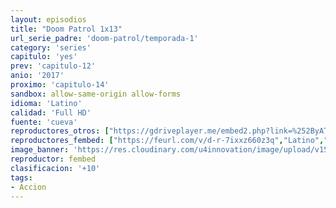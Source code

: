 ```yaml
---
layout: episodios
title: "Doom Patrol 1x13"
url_serie_padre: 'doom-patrol/temporada-1'
category: 'series'
capitulo: 'yes'
prev: 'capitulo-12'
anio: '2017'
proximo: 'capitulo-14'
sandbox: allow-same-origin allow-forms
idioma: 'Latino'
calidad: 'Full HD'
fuente: 'cueva'
reproductores_otros: ["https://gdriveplayer.me/embed2.php?link=%252ByATwMEEgnTdVUE68WagGQmeqV7fjf%252FRwVmsKfbfSHNpZC5JEBGPH6u3sAYAKC1gDDGYyOavqcUjuQOLbjkZx2p%252F5%252BgyKEJ9Mvi27ZlkEVnbR11Ud9Kh0aWkapmEmYjeUaZyz3x5ladkRdWltE3C3NfRZhYwD4eGT23vfXckgZd5kOwh25xTMqFVi6egsCZ%252Fun1huy9pEAZaR7ifXj8Jls","Latino","https://mstream.press/ur8qra3qhecy","Latino"]
reproductores_fembed: ["https://feurl.com/v/d-r-7ixxz660z3q","Latino","https://feurl.com/v/1y1x2hjj4xgnkq2","Latino"]
image_banner: 'https://res.cloudinary.com/u4innovation/image/upload/v1564118443/doom-patrol-banner-min_fds0b1.jpg'
reproductor: fembed
clasificacion: '+10'
tags:
- Accion
---
```












